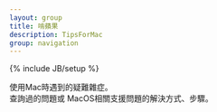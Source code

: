 ```yaml
---
layout: group
title: 啃蘋果
description: TipsForMac
group: navigation
---
```

{% include JB/setup %}

使用Mac時遇到的疑難雜症。  
查詢過的問題或
MacOS相關支援問題的解決方式、步驟。
